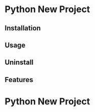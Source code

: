# **P**ython **N**ew **P**roject


## Installation

## Usage

## Uninstall

## Features
# Python New Project

